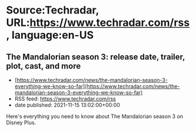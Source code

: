 # Source:Techradar, URL:https://www.techradar.com/rss, language:en-US

## The Mandalorian season 3: release date, trailer, plot, cast, and more
 - [https://www.techradar.com/news/the-mandalorian-season-3-everything-we-know-so-far](https://www.techradar.com/news/the-mandalorian-season-3-everything-we-know-so-far)
 - RSS feed: https://www.techradar.com/rss
 - date published: 2021-11-15 13:02:00+00:00

Here's everything you need to know about The Mandalorian season 3 on Disney Plus.


